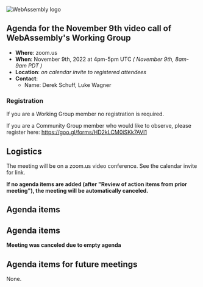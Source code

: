 ![WebAssembly logo](/images/WebAssembly.png)

## Agenda for the November 9th video call of WebAssembly's Working Group

- **Where**: zoom.us
- **When**: November 9th, 2022 at 4pm-5pm UTC *( November 9th, 8am-9am PDT )*
- **Location**: *on calendar invite to registered attendees*
- **Contact**:
    - Name: Derek Schuff, Luke Wagner

### Registration

If you are a Working Group member no registration is required.

If you are a Community Group member who would like to observe, please register here: https://goo.gl/forms/HD2kLCM0iSKk7AVl1

## Logistics

The meeting will be on a zoom.us video conference.
See the calendar invite for link.

**If no agenda items are added (after "Review of action items from prior meeting"),
the meeting will be automatically canceled.**

## Agenda items

## Agenda items

**Meeting was canceled due to empty agenda**

## Agenda items for future meetings

None.

